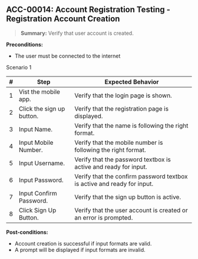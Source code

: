 ## **ACC-00014:** Account Registration Testing - Registration Account Creation

> **Summary:** Verify that user account is created. <br>

**Preconditions:**

- The user must be connected to the internet

Scenario 1

| \#  | Step                      | Expected Behavior                                                       |
| --- | ------------------------- | ----------------------------------------------------------------------- |
| 1   | Vist the mobile app.      | Verify that the login page is shown.                                    |
| 2   | Click the sign up button. | Verify that the registration page is displayed.                         |
| 3   | Input Name.               | Verify that the name is following the right format.                     |
| 4   | Input Mobile Number.      | Verify that the mobile number is following the right format.            |
| 5   | Input Username.           | Verify that the password textbox is active and ready for input.         |
| 6   | Input Password.           | Verify that the confirm password textbox is active and ready for input. |
| 7   | Input Confirm Password.   | Verify that the sign up button is active.                               |
| 8   | Click Sign Up Button.     | Verify that the user account is created or an error is prompted.        |

**Post-conditions:**

- Account creation is successful if input formats are valid.
- A prompt will be displayed if input formats are invalid.
